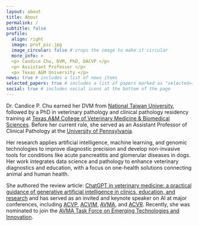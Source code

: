 ```yaml
---
layout: about
title: About
permalink: /
subtitle: false
profile:
  align: right
  image: prof_pic.jpg
  image_circular: false # crops the image to make it circular
  more_info: >
  <p> Candice Chu, DVM, PhD, DACVP </p>
  <p> Assistant Professor </p>
  <p> Texas A&M University </p>
news: true # includes a list of news items
selected_papers: true # includes a list of papers marked as "selected={true}"
social: true # includes social icons at the bottom of the page
---
```


Dr. Candice P. Chu earned her DVM from [National Taiwan University](https://www.ntu.edu.tw/english/), followed by a PhD in veterinary pathology and clinical pathology residency training at [Texas A&M College of Veterinary Medicine & Biomedical Sciences](https://vetmed.tamu.edu/). Before her current role, she served as an Assistant Professor of Clinical Pathology at the [University of Pennsylvania](https://www.upenn.edu/).

Her research applies artificial intelligence, machine learning, and genomic technologies to improve diagnostic precision and develop non-invasive tools for conditions like acute pancreatitis and glomerular diseases in dogs. Her work integrates data science and pathology to enhance veterinary diagnostics and education, with a focus on one-health solutions connecting animal and human health.

She authored the review article: [ChatGPT in veterinary medicine: a practical guidance of generative artificial intelligence in clinics, education, and research](https://www.frontiersin.org/journals/veterinary-science/articles/10.3389/fvets.2024.1395934/full) and has served as an invited and keynote speaker on AI at major conferences, including [ACVP](https://cdn.ymaws.com/www.acvp.org/resource/resmgr/2024_annual_meeting/2024_acvp_asvcp_annual_meeti.pdf), [ACVIM](https://www.acvim.org/education/course-catalog/how-i-streamline-academic-writing-with-ai-and-digital-tools), [AVMA](https://s1.goeshow.com/avma/annual/2024/AVMA2024.cfm), and [ACVR](https://acvr.org/event_post/acvr-scientific-conference-2024-norfolk/). Recently, she was nominated to join the [AVMA Task Force on Emerging Technologies and Innovation](https://www.avma.org/news/board-chair-addresses-colorado-ballot-initiative-highlights-emerging-technology-task-force).
